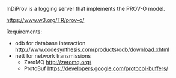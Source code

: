 InDiProv is a logging server that implements the PROV-O model.

https://www.w3.org/TR/prov-o/

Requirements:

- odb for database interaction http://www.codesynthesis.com/products/odb/download.xhtml
- nett for network transmissions
	- ZeroMQ http://zeromq.org/
	- ProtoBuf https://developers.google.com/protocol-buffers/